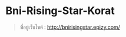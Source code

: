 # Bni-Rising-Star-Korat
> ที่อยู่เว็บไซต์ : <a href="http://bnirisingstar.epizy.com/" target="_blank">http://bnirisingstar.epizy.com/</a>
